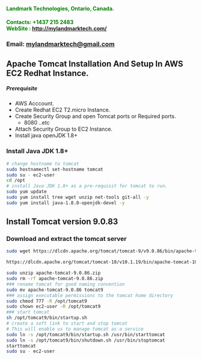 ####  ****<span style="color:green">Landmark Technologies, Ontario, Canada.</span>****
#### ****<span style="color:green">Contacts: +1437 215 2483<br> WebSite : <http://mylandmarktech.com/></span>****
### ****Email: mylandmarktech@gmail.com****

## Apache Tomcat Installation And Setup In AWS EC2 Redhat Instance.
##### Prerequisite
+ AWS Acccount.
+ Create Redhat EC2 T2.micro Instance.
+ Create Security Group and open Tomcat ports or Required ports.
   + 8080 ..etc
+ Attach Security Group to EC2 Instance.
+ Install java openJDK 1.8+

### Install Java JDK 1.8+ 

``` sh
# change hostname to tomcat
sudo hostnamectl set-hostname tomcat
sudo su - ec2-user
cd /opt 
# install Java JDK 1.8+ as a pre-requisit for tomcat to run.
sudo yum update
sudo yum install tree wget unzip net-tools git-all -y
sudo yum install java-1.8.0-openjdk-devel -y
```
## Install Tomcat version 9.0.83
### Download and extract the tomcat server
``` sh
sudo wget https://dlcdn.apache.org/tomcat/tomcat-9/v9.0.86/bin/apache-tomcat-9.0.86.zip

https://dlcdn.apache.org/tomcat/tomcat-10/v10.1.19/bin/apache-tomcat-10.1.19.zip

sudo unzip apache-tomcat-9.0.86.zip
sudo rm -rf apache-tomcat-9.0.86.zip
### rename tomcat for good naming convention
sudo mv apache-tomcat-9.0.86 tomcat9 
### assign executable permissions to the tomcat home directory
sudo chmod 777 -R /opt/tomcat9
sudo chown ec2-user -R /opt/tomcat9
### start tomcat
sh /opt/tomcat9/bin/startup.sh
# create a soft link to start and stop tomcat
# This will enable us to manage tomcat as a service
sudo ln -s /opt/tomcat9/bin/startup.sh /usr/bin/starttomcat
sudo ln -s /opt/tomcat9/bin/shutdown.sh /usr/bin/stoptomcat
starttomcat
sudo su - ec2-user
```


